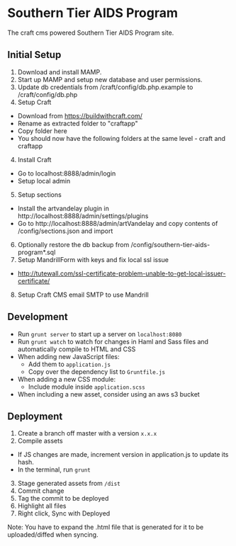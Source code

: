 Southern Tier AIDS Program
============

The craft cms powered Southern Tier AIDS Program site.

Initial Setup
-----------
1. Download and install MAMP.
2. Start up MAMP and setup new database and user permissions.
2. Update db credentials from /craft/config/db.php.example to /craft/config/db.php
3. Setup Craft
  * Download from https://buildwithcraft.com/
  * Rename as extracted folder to "craftapp"
  * Copy folder here
  * You should now have the following folders at the same level - craft and craftapp
4. Install Craft
  * Go to localhost:8888/admin/login
  * Setup local admin
5. Setup sections
  * Install the artvandelay plugin in http://localhost:8888/admin/settings/plugins
  * Go to http://localhost:8888/admin/artVandelay and copy contents of /config/sections.json and import
6. Optionally restore the db backup from /config/southern-tier-aids-program*.sql
7. Setup MandrillForm with keys and fix local ssl issue
  * http://tutewall.com/ssl-certificate-problem-unable-to-get-local-issuer-certificate/
8. Setup Craft CMS email SMTP to use Mandrill

Development
-----------
* Run `grunt server` to start up a server on `localhost:8080`
* Run `grunt watch` to watch for changes in Haml and Sass files and automatically compile to HTML and CSS
* When adding new JavaScript files:
  * Add them to ` application.js `
  * Copy over the dependency list to ` Gruntfile.js `
* When adding a new CSS module:
  * Include module inside ` application.scss `
* When including a new asset, consider using an aws s3 bucket

Deployment
-----------
1. Create a branch off master with a version ` x.x.x `
2. Compile assets
  * If JS changes are made, increment version in application.js to update its hash.
  * In the terminal, run ` grunt `
3. Stage generated assets from ` /dist `
4. Commit change
5. Tag the commit to be deployed
6. Highlight all files
7. Right click, Sync with Deployed

Note: You have to expand the .html file that is generated for it to be uploaded/diffed when syncing.
